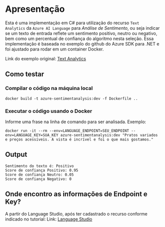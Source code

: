 # Apresentação

Esta é uma implementação em C# para utilização do recurso ``Text Analytics`` da ``Azure AI Language`` para *Análise de Sentimento*, ou seja indicar se um texto de entrada reflete um sentimento positivo, neutro ou negativo, bem como um percentual de confiança do algoritmo nesta seleção. Essa implementação é baseada no exemplo do github do Azure SDK para .NET e foi ajustado para rodar em um container Docker.

Link do exemplo original:
[Text Analytics](https://github.com/Azure/azure-sdk-for-net/tree/main/sdk/textanalytics/Azure.AI.TextAnalytics)

## Como testar

### Compilar o código na máquina local
```docker build -t azure-sentimentanalysis:dev -f Dockerfile ..```

### Executar o código usando o Docker
Informe uma frase na linha de comando para ser analisada. Exemplo:

```docker run -it --rm --env=LANGUAGE_ENDPOINT=SEU_ENDPOINT --env=LANGUAGE_KEY=SUA_KEY azure-sentimentanalysis:dev "Pratos variados e preços acessíveis. A vista é incrível e foi o que mais gostamos."```

## Output

```
Sentimento do texto é: Positivo
Score de confiança Positivo: 0.95
Score de confiança Neutro: 0.05
Score de confiança Negativo: 0
```

## Onde encontro as informações de Endpoint e Key?

A partir do Language Studio, após ter cadastrado o recurso conforme indicado no tutorial:
Link: [Language Studio](https://language.cognitive.azure.com/tryout/sentiment)
